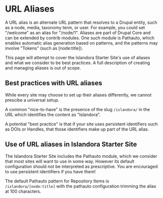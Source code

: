 # URL Aliases

A URL alias is an alternate URL pattern that resolves to a Drupal entity,
such as a node, media, taxonomy term, or user. For example, you could set
"/welcome" as an alias for "/node/1". Aliases are part of Drupal Core and
can be extended by contrib modules. One such module is Pathauto, which 
enables automatic alias generation based on patterns, and the patterns may
involve "Tokens" (such as [node:title]). 

This page will attempt to cover the Islandora Starter Site's use of aliases
and what we consider to be best practices. A full description of creating 
and managing aliases is out of scope.


## Best practices with URL aliases

While every site may choose to set up their aliases differently, we cannot
prescibe a universal setup.

A common "nice-to-have" is the presence of the slug `/islandora/` in the
URL which identifies the content as "Islandora". 

A potential "best practice" is that if your site uses persistent identifiers
such as DOIs or Handles, that those identifiers make up part of the URL alias.


## Use of URL aliases in Islandora Starter Site

The Islandora Starter Site includes the Pathauto module, which we consider
that most sites will want to use in some way. However its default configuration
should not be interpreted as prescriptive. You are encouraged to use persistent
identifiers if you have them!

The default Pathauto pattern for Repository Items is `/islandora/[node:title]`
with the pathauto configuration trimming the alias at 100 characters.
 
